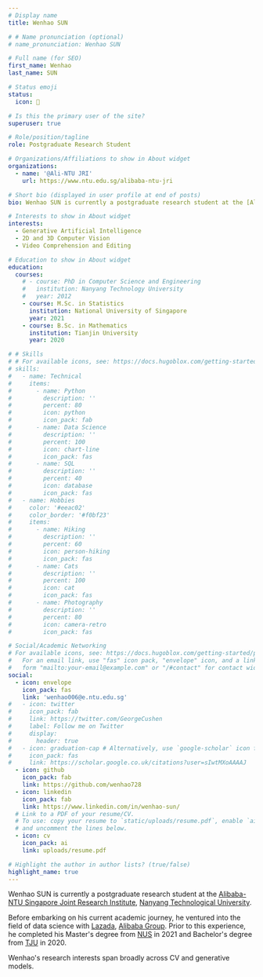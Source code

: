 ```yaml
---
# Display name
title: Wenhao SUN

# # Name pronunciation (optional)
# name_pronunciation: Wenhao SUN

# Full name (for SEO)
first_name: Wenhao
last_name: SUN

# Status emoji
status:
  icon: 🌱

# Is this the primary user of the site?
superuser: true

# Role/position/tagline
role: Postgraduate Research Student

# Organizations/Affiliations to show in About widget
organizations:
  - name: '@Ali-NTU JRI'
    url: https://www.ntu.edu.sg/alibaba-ntu-jri

# Short bio (displayed in user profile at end of posts)
bio: Wenhao SUN is currently a postgraduate research student at the [Alibaba-NTU Singapore Joint Research Institute](https://www.ntu.edu.sg/alibaba-ntu-jri), [Nanyang Technological University](https://www.ntu.edu.sg/).

# Interests to show in About widget
interests:
  - Generative Artificial Intelligence
  - 2D and 3D Computer Vision
  - Video Comprehension and Editing

# Education to show in About widget
education:
  courses:
    # - course: PhD in Computer Science and Engineering
    #   institution: Nanyang Technology University
    #   year: 2012
    - course: M.Sc. in Statistics
      institution: National University of Singapore
      year: 2021
    - course: B.Sc. in Mathematics
      institution: Tianjin University
      year: 2020

# # Skills
# # For available icons, see: https://docs.hugoblox.com/getting-started/page-builder/#icons
# skills:
#   - name: Technical
#     items:
#       - name: Python
#         description: ''
#         percent: 80
#         icon: python
#         icon_pack: fab
#       - name: Data Science
#         description: ''
#         percent: 100
#         icon: chart-line
#         icon_pack: fas
#       - name: SQL
#         description: ''
#         percent: 40
#         icon: database
#         icon_pack: fas
#   - name: Hobbies
#     color: '#eeac02'
#     color_border: '#f0bf23'
#     items:
#       - name: Hiking
#         description: ''
#         percent: 60
#         icon: person-hiking
#         icon_pack: fas
#       - name: Cats
#         description: ''
#         percent: 100
#         icon: cat
#         icon_pack: fas
#       - name: Photography
#         description: ''
#         percent: 80
#         icon: camera-retro
#         icon_pack: fas

# Social/Academic Networking
# For available icons, see: https://docs.hugoblox.com/getting-started/page-builder/#icons
#   For an email link, use "fas" icon pack, "envelope" icon, and a link in the
#   form "mailto:your-email@example.com" or "/#contact" for contact widget.
social:
  - icon: envelope
    icon_pack: fas
    link: 'wenhao006@e.ntu.edu.sg'
#   - icon: twitter
#     icon_pack: fab
#     link: https://twitter.com/GeorgeCushen
#     label: Follow me on Twitter
#     display:
#       header: true
#   - icon: graduation-cap # Alternatively, use `google-scholar` icon from `ai` icon pack
#     icon_pack: fas
#     link: https://scholar.google.co.uk/citations?user=sIwtMXoAAAAJ
  - icon: github
    icon_pack: fab
    link: https://github.com/wenhao728
  - icon: linkedin
    icon_pack: fab
    link: https://www.linkedin.com/in/wenhao-sun/
  # Link to a PDF of your resume/CV.
  # To use: copy your resume to `static/uploads/resume.pdf`, enable `ai` icons in `params.yaml`,
  # and uncomment the lines below.
  - icon: cv
    icon_pack: ai
    link: uploads/resume.pdf

# Highlight the author in author lists? (true/false)
highlight_name: true
---
```


Wenhao SUN is currently a postgraduate research student at the [Alibaba-NTU Singapore Joint Research Institute](https://www.ntu.edu.sg/alibaba-ntu-jri), [Nanyang Technological University](https://www.ntu.edu.sg/).

Before embarking on his current academic journey, he ventured into the field of data science with [Lazada](https://www.lazada.com/en/), [Alibaba Group](https://www.alibabagroup.com/en-US/). Prior to this experience, he completed his Master's degree from [NUS](https://nus.edu.sg/) in 2021 and Bachelor's degree from [TJU](https://www.tju.edu.cn/english/index.htm) in 2020.

Wenhao's research interests span broadly across CV and generative models.